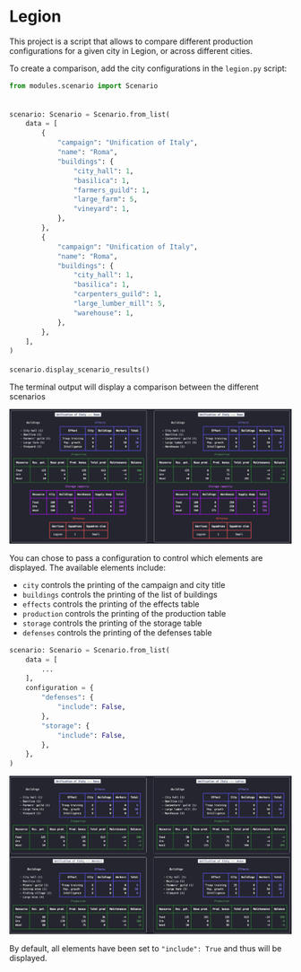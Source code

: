# Legion

This project is a script that allows to compare different production configurations for a given city in Legion, or
across different cities.

To create a comparison, add the city configurations in the `legion.py` script:

```python
from modules.scenario import Scenario


scenario: Scenario = Scenario.from_list(
    data = [
        {
            "campaign": "Unification of Italy",
            "name": "Roma",
            "buildings": {
                "city_hall": 1,
                "basilica": 1,
                "farmers_guild": 1,
                "large_farm": 5,
                "vineyard": 1,
            },
        },
        {
            "campaign": "Unification of Italy",
            "name": "Roma",
            "buildings": {
                "city_hall": 1,
                "basilica": 1,
                "carpenters_guild": 1,
                "large_lumber_mill": 5,
                "warehouse": 1,
            },
        },
    ],
)

scenario.display_scenario_results()
```

The terminal output will display a comparison between the different scenarios

![scenario 1](img/scenario_1.png)

You can chose to pass a configuration to control which elements are displayed. The available elements include:

- `city` controls the printing of the campaign and city title
- `buildings` controls the printing of the list of buildings
- `effects` controls the printing of the effects table
- `production` controls the printing of the production table
- `storage` controls the printing of the storage table
- `defenses` controls the printing of the defenses table

```python
scenario: Scenario = Scenario.from_list(
    data = [
        ...
    ],
    configuration = {
        "defenses": {
            "include": False,
        },
        "storage": {
            "include": False,
        },
    },
)
```

![scenario 2](img/scenario_2.png)

By default, all elements have been set to `"include": True` and thus will be displayed.
